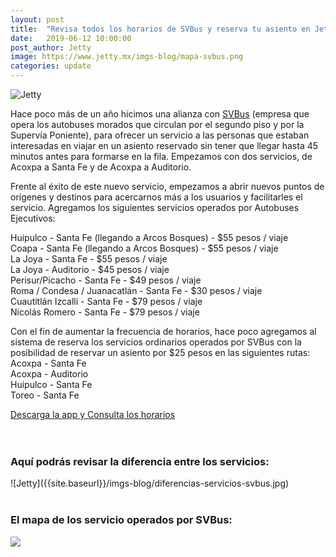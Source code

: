 ```yaml
---
layout: post
title:  "Revisa todos los horarios de SVBus y reserva tu asiento en Jetty"
date:   2019-06-12 10:00:00
post_author: Jetty
image: https://www.jetty.mx/imgs-blog/mapa-svbus.png
categories: update
---
```

![Jetty]({{site.baseurl}}/imgs-blog/mapa-svbus.png)

Hace poco más de un año hicimos una alianza con [SVBus][svbus] (empresa que opera los autobuses morados que circulan por el segundo piso y por la Supervía Poniente), para ofrecer un servicio a las personas que estaban interesadas en viajar en un asiento reservado sin tener que llegar hasta 45 minutos antes para formarse en la fila.
Empezamos con dos servicios, de Acoxpa a Santa Fe y de Acoxpa a Auditorio.

Frente al éxito de este nuevo servicio, empezamos a abrir nuevos puntos de orígenes y destinos para acercarnos más a los usuarios y facilitarles el servicio.
Agregamos los siguientes servicios operados por Autobuses Ejecutivos:

Huipulco - Santa Fe (llegando a Arcos Bosques) - $55 pesos / viaje<br>
Coapa - Santa Fe (llegando a Arcos Bosques) - $55 pesos / viaje<br>
La Joya - Santa Fe - $55 pesos / viaje<br>
La Joya - Auditorio - $45 pesos / viaje<br>
Perisur/Picacho - Santa Fe - $49 pesos / viaje<br>
Roma / Condesa / Juanacatlán - Santa Fe - $30 pesos / viaje<br>
Cuautitlán Izcalli - Santa Fe - $79 pesos / viaje<br>
Nicolás Romero - Santa Fe - $79 pesos / viaje<br>

Con el fin de aumentar la frecuencia de horarios, hace poco agregamos al sistema de reserva los servicios ordinarios operados por SVBus con la posibilidad de reservar un asiento por $25 pesos en las siguientes rutas:<br>
Acoxpa - Santa Fe<br>
Acoxpa - Auditorio<br>
Huipulco - Santa Fe<br>
Toreo - Santa Fe<br>

<div class="text-center">
  <a href="https://viaja.jetty.mx/HorariosSVBus" class="btn btn-green">Descarga la app y Consulta los horarios</a>
</div>
<br>
<br>

<h3>Aquí podrás revisar la diferencia entre los servicios:</h3>
![Jetty]({{site.baseurl}}/imgs-blog/diferencias-servicios-svbus.jpg)
<br>
<br>

<h3>El mapa de los servicio operados por SVBus:</h3>

<a href="{{site.baseurl}}/imgs-blog/mapa-rutas-svbus.png" target="_blank">
 <img src="{{site.baseurl}}/imgs-blog/mapa-rutas-svbus.png">
</a>

[svbus]:https://www.facebook.com/SVBusOficial